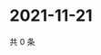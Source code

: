 # 2021-11-21

共 0 条

<!-- BEGIN WEIBO -->
<!-- 最后更新时间 Sun Nov 21 2021 09:59:18 GMT+0800 (China Standard Time) -->

<!-- END WEIBO -->
